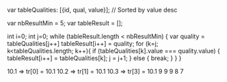 

var tableQualities: [{id, qual, value}];   // Sorted by value desc

var nbResultMin = 5;
var tableResult = [];

int i=0;
int j=0;
while (tableResult.length < nbResultMin) {
    var quality = tableQualities[j++]
    tableResult[i++] = quality;
    for (k=j; k<tableQualities.length; k++){
        if (tableQualities[k].value === quality.value) {
            tableResult[i++] = tableQualities[k];
            j = j+1;
        } else {
            break;
        }
    }
} 



10.1    => tr[0] = 10.1
10.2    => tr[1] = 10.1
10.3    => tr[3] = 10.1 
9
9
9
8
7
